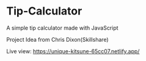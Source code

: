 # Tip-Calculator

A simple tip calculator made with JavaScript

Project Idea from Chris Dixon(Skillshare)

Live view: https://unique-kitsune-65cc07.netlify.app/
